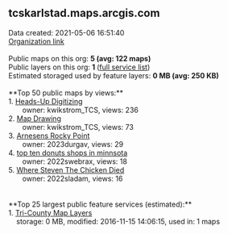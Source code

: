 <h2>tcskarlstad.maps.arcgis.com</h2> Data created: 2021-05-06 16:51:40 <br /><a target='new' href='https://tcskarlstad.maps.arcgis.com'>Organization link</a><br /><br />Public maps on this org: <b>5 (avg: 122 maps)</b><br />Public layers on this org: <b>1 </b>(<a target='new' href='https://services.arcgis.com/26pQ8Oxm4SKmLKA1/ArcGIS/rest/services'>full service list</a>)<br />Estimated storaged used by feature layers: <b>0 MB (avg: 250 KB)</b><br /><br />**Top 50 public maps by views:**<br />  1. <a target='new' href='https://www.arcgis.com/home/item.html?id=07d05bf0ab77453a862c005925037186'>Heads-Up Digitizing</a> <br />  &nbsp;&nbsp;&nbsp;&nbsp; &nbsp;&nbsp;owner: kwikstrom_TCS, views: 236<br />  2. <a target='new' href='https://www.arcgis.com/home/item.html?id=fc3003245d3e4b0ca2f8a438e1ce59bc'>Map Drawing</a> <br />  &nbsp;&nbsp;&nbsp;&nbsp; &nbsp;&nbsp;owner: kwikstrom_TCS, views: 73<br />  3. <a target='new' href='https://www.arcgis.com/home/item.html?id=2a7b753f811d4fd6ac216e355c4d78f2'>Arnesens Rocky Point</a> <br />  &nbsp;&nbsp;&nbsp;&nbsp; &nbsp;&nbsp;owner: 2023durgav, views: 29<br />  4. <a target='new' href='https://www.arcgis.com/home/item.html?id=ad20bc7ad6304549a18295a9ffa50daf'>top ten donuts shops in minnsota </a> <br />  &nbsp;&nbsp;&nbsp;&nbsp; &nbsp;&nbsp;owner: 2022swebrax, views: 18<br />  5. <a target='new' href='https://www.arcgis.com/home/item.html?id=7821be39f2814337a394366c1cf231d3'>Where Steven The Chicken Died</a> <br />  &nbsp;&nbsp;&nbsp;&nbsp; &nbsp;&nbsp;owner: 2022sladam, views: 16<br /><br /><br />**Top 25 largest public feature services (estimated):**<br /> 1. <a target='new' href='https://www.arcgis.com/home/item.html?id=5a18f5b8a8ed47e8ac4cf59ec4db8714'>Tri-County Map Layers</a><br /> &nbsp;&nbsp;&nbsp;&nbsp;storage: 0 MB, modified: 2016-11-15 14:06:15,  used in: 1 maps<br />